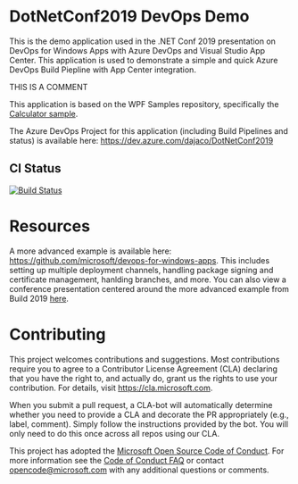 # DotNetConf2019 DevOps Demo
This is the demo application used in the .NET Conf 2019 presentation on DevOps for Windows Apps with Azure DevOps and Visual Studio App Center. This application is used to demonstrate a simple and quick Azure DevOps Build Piepline with App Center integration.

THIS IS A COMMENT 

This application is based on the WPF Samples repository, specifically the [Calculator sample](https://github.com/microsoft/WPF-Samples/tree/master/Sample%20Applications/CalculatorDemo).

The Azure DevOps Project for this application (including Build Pipelines and status) is available here: https://dev.azure.com/dajaco/DotNetConf2019

## CI Status
[![Build Status](https://dev.azure.com/Ajsamdevops/Test_Devops/_apis/build/status/ajaysam45.DotNetConf2019?branchName=master)](https://dev.azure.com/Ajsamdevops/Test_Devops/_build/latest?definitionId=1&branchName=master)

# Resources
A more advanced example is available here: https://github.com/microsoft/devops-for-windows-apps. This includes setting up multiple deployment channels, handling package signing and certificate management, hanlding branches, and more. You can also view a conference presentation centered around the more advanced example from Build 2019 [here](https://www.youtube.com/watch?v=vc2edJW34Ps
).

# Contributing

This project welcomes contributions and suggestions.  Most contributions require you to agree to a
Contributor License Agreement (CLA) declaring that you have the right to, and actually do, grant us
the rights to use your contribution. For details, visit https://cla.microsoft.com.

When you submit a pull request, a CLA-bot will automatically determine whether you need to provide
a CLA and decorate the PR appropriately (e.g., label, comment). Simply follow the instructions
provided by the bot. You will only need to do this once across all repos using our CLA.

This project has adopted the [Microsoft Open Source Code of Conduct](https://opensource.microsoft.com/codeofconduct/).
For more information see the [Code of Conduct FAQ](https://opensource.microsoft.com/codeofconduct/faq/) or
contact [opencode@microsoft.com](mailto:opencode@microsoft.com) with any additional questions or comments.
